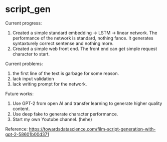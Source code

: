 # script_gen

Current progress:
1. Created a simple standard embedding -> LSTM -> linear network. 
The performance of the network is standard, nothing fance. It generates syntaxturely correct sentense and nothing more. 
2. Created a simple web front end. The front end can get simple request character to start.

Current problems:
1. the first line of the text is garbage for some reason. 
2. lack input validation
3. lack writing prompt for the network.

Future works: 
1. Use GPT-2 from open AI and transfer learning to generate higher quality content. 
2. Use deep fake to generate character performance. 
3. Start my own Youtube channel. (hehe)

Reference:
https://towardsdatascience.com/film-script-generation-with-gpt-2-58601b00d371
